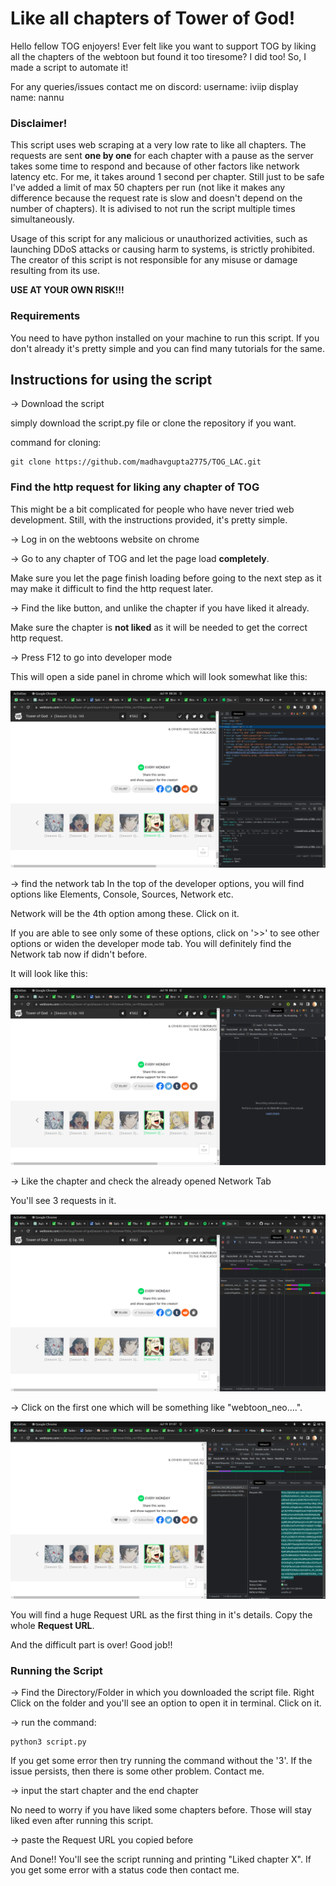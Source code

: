# Like all chapters of Tower of God!

Hello fellow TOG enjoyers!
Ever felt like you want to support TOG by liking all the chapters of the webtoon but found it too tiresome?
I did too! So, I made a script to automate it!

For any queries/issues contact me on discord: username: iviip display name: nannu

### Disclaimer!
This script uses web scraping at a very low rate to like all chapters. The requests are sent <b>one by one</b> for each chapter with a pause as the server takes some time to respond and because of other factors like network latency etc. For me, it takes around 1 second per chapter.
Still just to be safe I've added a limit of max 50 chapters per run (not like it makes any difference because the request rate is slow and doesn't depend on the number of chapters). It is adivised to not run the script multiple times simultaneously.

Usage of this script for any malicious or unauthorized activities, such as launching DDoS attacks or causing harm to systems, is strictly prohibited. The creator of this script is not responsible for any misuse or damage resulting from its use.

<b> USE AT YOUR OWN RISK!!! </b>

### Requirements
You need to have python installed on your machine to run this script. If you don't already it's pretty simple and you can find many tutorials for the same.

## Instructions for using the script


-> Download the script

simply download the script.py file or clone the repository if you want. 

command for cloning:

    git clone https://github.com/madhavgupta2775/TOG_LAC.git

### Find the http request for liking any chapter of TOG

This might be a bit complicated for people who have never tried web development. Still, with the instructions provided, it's pretty simple.


-> Log in on the webtoons website on chrome

-> Go to any chapter of TOG and let the page load <b>completely</b>.

Make sure you let the page finish loading before going to the next step as it may make it difficult to find the http request later.

-> Find the like button, and unlike the chapter if you have liked it already.

Make sure the chapter is <b>not liked</b> as it will be needed to get the correct http request.

-> Press F12 to go into developer mode

This will open a side panel in chrome which will look somewhat like this:

![DeveloperMode](./developer_mode.png)

-> find the network tab
In the top of the developer options, you will find options like Elements, Console, Sources, Network etc.

Network will be the 4th option among these. Click on it.

If you are able to see only some of these options, click on '>>' to see other options or widen the developer mode tab. 
You will definitely find the Network tab now if didn't before.

It will look like this:

![NetworkTabInitially](./network_tab_initial.png)

-> Like the chapter and check the already opened Network Tab

You'll see 3 requests in it.

![NetworkTabAfterLike](./network_tab_afterlike.png)

-> Click on the first one which will be something like "webtoon_neo....".

![RequestDetails](./request_details.png)

You will find a huge Request URL as the first thing in it's details. Copy the whole <b>Request URL</b>. 

And the difficult part is over! Good job!!


### Running the Script

-> Find the Directory/Folder in which you downloaded the script file. Right Click on the folder and you'll see an option to open it in terminal. Click on it.

-> run the command:

    python3 script.py

If you get some error then try running the command without the '3'. If the issue persists, then there is some other problem. Contact me.

-> input the start chapter and the end chapter

No need to worry if you have liked some chapters before. Those will stay liked even after running this script.

-> paste the Request URL you copied before


And Done!!
You'll see the script running and printing "Liked chapter X".
If you get some error with a status code then contact me. 





